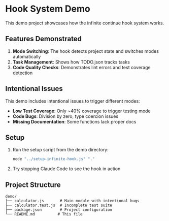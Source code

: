 # Hook System Demo

This demo project showcases how the infinite continue hook system works.

## Features Demonstrated

1. **Mode Switching**: The hook detects project state and switches modes automatically
2. **Task Management**: Shows how TODO.json tracks tasks
3. **Code Quality Checks**: Demonstrates lint errors and test coverage detection

## Intentional Issues

This demo includes intentional issues to trigger different modes:

- **Low Test Coverage**: Only ~40% coverage to trigger testing mode
- **Code Bugs**: Division by zero, type coercion issues
- **Missing Documentation**: Some functions lack proper docs

## Setup

1. Run the setup script from the demo directory:
   ```bash
   node "../setup-infinite-hook.js" "."
   ```

2. Try stopping Claude Code to see the hook in action

## Project Structure

```
demo/
├── calculator.js       # Main module with intentional bugs
├── calculator.test.js  # Incomplete test suite
├── package.json        # Project configuration
└── README.md          # This file
```